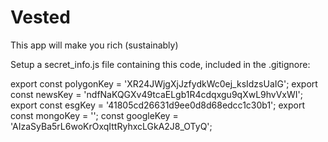# Vested

This app will make you rich (sustainably)

Setup a secret_info.js file containing this code, included in the .gitignore:

export const polygonKey = 'XR24JWjgXjJzfydkWc0ej_ksIdzsUaIG';
export const newsKey = 'ndfNaKQGXv49tcaELgb1R4cdqxgu9qXwL9hvVxWI';
export const esgKey = '41805cd26631d9ee0d8d68edcc1c30b1';
export const mongoKey = '';
const googleKey = 'AIzaSyBa5rL6woKrOxqIttRyhxcLGkA2J8_OTyQ';
